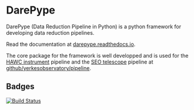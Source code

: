 # DarePype
DarePype (Data Reduction Pipeline in Python) is a python framework for developing data reduction pipelines.

Read the documentation at [darepype.readthedocs.io](https://darepype.readthedocs.io).

The core package for the framework is well developped and is used for the [HAWC instrument](https://www.sofia.usra.edu/science/instruments/hawc) pipeline and the [SEO telescope](https://stoneedgeobservatory.com/) pipeline at [github/yerkesobservatory/pipeline](https://github.com/yerkesobservatory/pipeline).

## Badges
[![Build Status](https://travis-ci.org/berthoud/darepype.svg?branch=master)](https://travis-ci.org/berthoud/darepype)
